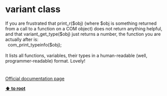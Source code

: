 # variant class




<div class="phpcode"><span class="html">
If you are frustrated that print_r($obj) (where $obj is something returned from a call to a function on a COM object) does not return anything helpful, and that variant_get_type($obj) just returns a number, the function you are actually after is:<br>&#xA0; com_print_typeinfo($obj);<br><br>It lists all functions, variables, their types in a human-readable (well, programmer-readable) format. Lovely!</span>
</div>
  

#

[Official documentation page](https://www.php.net/manual/en/class.variant.php)

**[⬆ to root](/)**